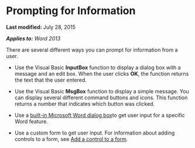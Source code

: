 
# Prompting for Information

 **Last modified:** July 28, 2015

 _**Applies to:** Word 2013_

There are several different ways you can prompt for information from a user.


- Use the Visual Basic  **InputBox** function to display a dialog box with a message and an edit box. When the user clicks **OK**, the function returns the text that the user entered.
    
- Use the Visual Basic  **MsgBox** function to display a simple message. You can display several different command buttons and icons. This function returns a number that indicates which button was clicked.
    
- Use a  [built-in Microsoft Word dialog box](abe465f9-09a1-72ea-2e2d-9de14fc02434.md)to get user input for a specific Word feature.
    
- Use a custom form to get user input. For information about adding controls to a form, see  [Add a control to a form](9cf47c7e-c768-0ea9-bbb9-f5a4770eea79.md).
    
